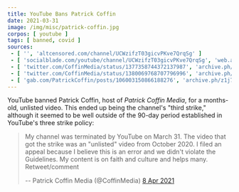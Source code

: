```yaml
---
title: YouTube Bans Patrick Coffin
date: 2021-03-31
image: /img/misc/patrick-coffin.jpg
corpos: [ youtube ]
tags: [ banned, covid ]
sources:
 - [ '', 'altcensored.com/channel/UCWzifzT03gicvPKve7QrqSg' ]
 - [ 'socialblade.com/youtube/channel/UCWzifzT03gicvPKve7QrqSg', 'web.archive.org/web/20210409113547/https://socialblade.com/youtube/channel/UCWzifzT03gicvPKve7QrqSg' ]
 - [ 'twitter.com/CoffinMedia/status/1377358744372137987', 'archive.ph/NzVgN' ]
 - [ 'twitter.com/CoffinMedia/status/1380069768707796996', 'archive.ph/ddfF9' ]
 - [ 'gab.com/PatrickCoffin/posts/106003150866188276', 'archive.ph/z1j7M' ]
---
```


YouTube banned Patrick Coffin, host of _Patrick Coffin Media_, for a
months-old, unlisted video. This ended up being the channel's "third strike,"
although it seemed to be well outside of the 90-day period established in
YouTube's three strike policy:

> My channel was terminated by YouTube on March 31. The video that got the
> strike was an "unlisted" video from October 2020. I filed an appeal because I
> believe this is an error and we didn't violate the Guidelines. My content is
> on faith and culture and helps many. Retweet/comment
>
> -- Patrick Coffin Media (@CoffinMedia) [8 Apr 2021](https://archive.ph/ddfF9)
